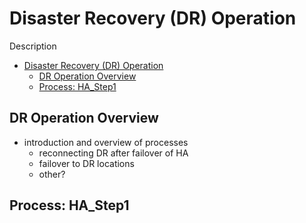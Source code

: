 # Disaster Recovery (DR) Operation

Description

<!-- TOC -->

- [Disaster Recovery (DR) Operation](#disaster-recovery-dr-operation)
  - [DR Operation Overview](#dr-operation-overview)
  - [Process: HA_Step1](#process-hastep1)

<!-- /TOC -->

## DR Operation Overview

- introduction and overview of processes
  - reconnecting DR after failover of HA
  - failover to DR locations
  - other?

## Process: HA_Step1
